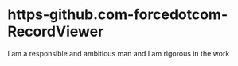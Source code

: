 # https-github.com-forcedotcom-RecordViewer 
I am a responsible and ambitious man and I am rigorous in the work
